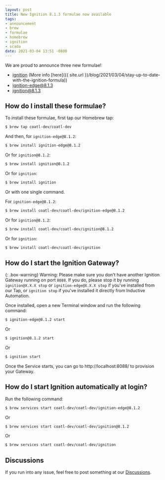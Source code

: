 ```yaml
---
layout: post
title: New Ignition 8.1.3 formulae now available
tags:
- announcement
- brew
- formulae
- homebrew
- ignition
- scada
date: 2021-03-04 13:51 -0800
---
```

We are proud to announce three new formulae!

- [ignition](https://formulae.coatl.dev/formula/ignition) (More info [here]({{ site.url }}/blog/2021/03/04/stay-up-to-date-with-the-ignition-formula))
- [ignition-edge@8.1.3](https://formulae.coatl.dev/formula/ignition-edge@8.1.3)
- [ignition@8.1.3](https://formulae.coatl.dev/formula/ignition@8.1.3)

## How do I install these formulae?
To install these formulae, first tap our Homebrew tap:

```bash
$ brew tap coatl-dev/coatl-dev
```

And then, for `ignition-edge@8.1.2`:

```bash
$ brew install ignition-edge@8.1.2
```

Or for `ignition@8.1.2`:

```bash
$ brew install ignition@8.1.2
```

Or for `ignition`:

```bash
$ brew install ignition
```

Or with one single command.

For `ignition-edge@8.1.2`:

```bash
$ brew install coatl-dev/coatl-dev/ignition-edge@8.1.2
```

Or for `ignition@8.1.2`:

```bash
$ brew install coatl-dev/coatl-dev/ignition@8.1.2
```

Or for `ignition`:

```bash
$ brew install coatl-dev/coatl-dev/ignition
```

## How do I start the Ignition Gateway?

{: .box-warning}
Warning: Please make sure you don't have another Ignition Gateway running on port `8088`. If you do, please stop it by running `ignition@X.X.X stop` or `ignition-edge@X.X.X stop` if you've installed from our Tap, or `ignition stop` if you've installed it directly from Inductive Automation.

Once installed, open a new Terminal window and run the following command:

```bash
$ ignition-edge@8.1.2 start
```

Or

```bash
$ ignition@8.1.2 start
```

Or

```bash
$ ignition start
```

Once the Service starts, you can go to http://localhost:8088/ to provision your Gateway.

## How do I start Ignition automatically at login?

Run the following command:

```bash
$ brew services start coatl-dev/coatl-dev/ignition-edge@8.1.2
```

Or

```bash
$ brew services start coatl-dev/coatl-dev/ignition@8.1.2
```

Or

```bash
$ brew services start coatl-dev/coatl-dev/ignition
```

## Discussions

If you run into any issue, feel free to post something at our [Discussions](https://github.com/coatl-dev/discussions/discussions).

